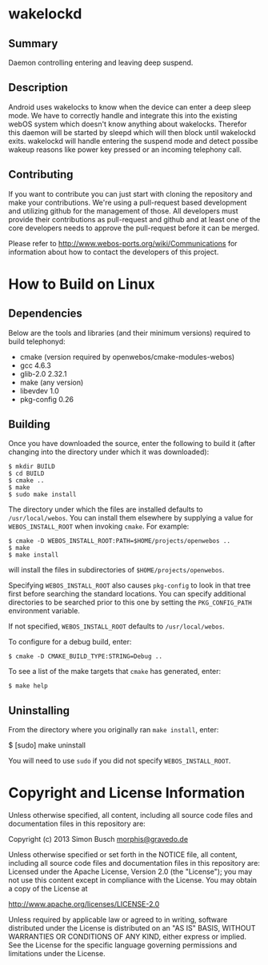 wakelockd
=========

Summary
-------
Daemon controlling entering and leaving deep suspend.

Description
-----------
Android uses wakelocks to know when the device can enter a deep sleep mode. We have to
correctly handle and integrate this into the existing webOS system which doesn't know
anything about wakelocks. Therefor this daemon will be started by sleepd which will
then block until wakelockd exits. wakelockd will handle entering the suspend mode and
detect possibe wakeup reasons like power key pressed or an incoming telephony call.

## Contributing

If you want to contribute you can just start with cloning the repository and make your
contributions. We're using a pull-request based development and utilizing github for the
management of those. All developers must provide their contributions as pull-request and
github and at least one of the core developers needs to approve the pull-request before it
can be merged.

Please refer to http://www.webos-ports.org/wiki/Communications for information about how to
contact the developers of this project.

How to Build on Linux
=====================

## Dependencies

Below are the tools and libraries (and their minimum versions) required to build
telephonyd:

* cmake (version required by openwebos/cmake-modules-webos)
* gcc 4.6.3
* glib-2.0 2.32.1
* make (any version)
* libevdev 1.0
* pkg-config 0.26

## Building

Once you have downloaded the source, enter the following to build it (after
changing into the directory under which it was downloaded):

    $ mkdir BUILD
    $ cd BUILD
    $ cmake ..
    $ make
    $ sudo make install

The directory under which the files are installed defaults to `/usr/local/webos`.
You can install them elsewhere by supplying a value for `WEBOS_INSTALL_ROOT`
when invoking `cmake`. For example:

    $ cmake -D WEBOS_INSTALL_ROOT:PATH=$HOME/projects/openwebos ..
    $ make
    $ make install

will install the files in subdirectories of `$HOME/projects/openwebos`.

Specifying `WEBOS_INSTALL_ROOT` also causes `pkg-config` to look in that tree
first before searching the standard locations. You can specify additional
directories to be searched prior to this one by setting the `PKG_CONFIG_PATH`
environment variable.

If not specified, `WEBOS_INSTALL_ROOT` defaults to `/usr/local/webos`.

To configure for a debug build, enter:

    $ cmake -D CMAKE_BUILD_TYPE:STRING=Debug ..

To see a list of the make targets that `cmake` has generated, enter:

    $ make help

## Uninstalling

From the directory where you originally ran `make install`, enter:

 $ [sudo] make uninstall

You will need to use `sudo` if you did not specify `WEBOS_INSTALL_ROOT`.

# Copyright and License Information

Unless otherwise specified, all content, including all source code files and
documentation files in this repository are:

Copyright (c) 2013 Simon Busch <morphis@gravedo.de>

Unless otherwise specified or set forth in the NOTICE file, all content,
including all source code files and documentation files in this repository are:
Licensed under the Apache License, Version 2.0 (the "License");
you may not use this content except in compliance with the License.
You may obtain a copy of the License at

http://www.apache.org/licenses/LICENSE-2.0

Unless required by applicable law or agreed to in writing, software
distributed under the License is distributed on an "AS IS" BASIS,
WITHOUT WARRANTIES OR CONDITIONS OF ANY KIND, either express or implied.
See the License for the specific language governing permissions and
limitations under the License.

